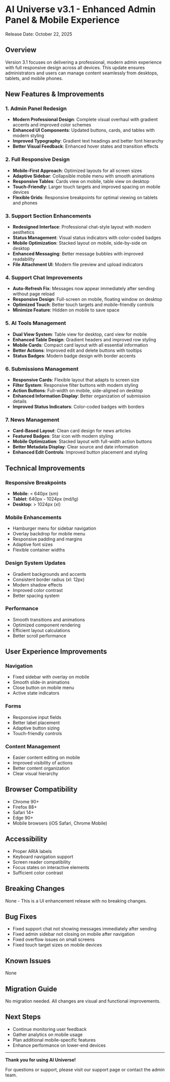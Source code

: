 # AI Universe v3.1 - Enhanced Admin Panel & Mobile Experience

Release Date: October 22, 2025

## Overview
Version 3.1 focuses on delivering a professional, modern admin experience with full responsive design across all devices. This update ensures administrators and users can manage content seamlessly from desktops, tablets, and mobile phones.

## New Features & Improvements

### 1. Admin Panel Redesign
- **Modern Professional Design**: Complete visual overhaul with gradient accents and improved color schemes
- **Enhanced UI Components**: Updated buttons, cards, and tables with modern styling
- **Improved Typography**: Gradient text headings and better font hierarchy
- **Better Visual Feedback**: Enhanced hover states and transition effects

### 2. Full Responsive Design
- **Mobile-First Approach**: Optimized layouts for all screen sizes
- **Adaptive Sidebar**: Collapsible mobile menu with smooth animations
- **Responsive Tables**: Cards view on mobile, table view on desktop
- **Touch-Friendly**: Larger touch targets and improved spacing on mobile devices
- **Flexible Grids**: Responsive breakpoints for optimal viewing on tablets and phones

### 3. Support Section Enhancements
- **Redesigned Interface**: Professional chat-style layout with modern aesthetics
- **Status Management**: Visual status indicators with color-coded badges
- **Mobile Optimization**: Stacked layout on mobile, side-by-side on desktop
- **Enhanced Messaging**: Better message bubbles with improved readability
- **File Attachment UI**: Modern file preview and upload indicators

### 4. Support Chat Improvements
- **Auto-Refresh Fix**: Messages now appear immediately after sending without page reload
- **Responsive Design**: Full-screen on mobile, floating window on desktop
- **Optimized Touch**: Better touch targets and mobile-friendly controls
- **Minimize Feature**: Hidden on mobile to save space

### 5. AI Tools Management
- **Dual View System**: Table view for desktop, card view for mobile
- **Enhanced Table Design**: Gradient headers and improved row styling
- **Mobile Cards**: Compact card layout with all essential information
- **Better Actions**: Improved edit and delete buttons with tooltips
- **Status Badges**: Modern badge design with border accents

### 6. Submissions Management
- **Responsive Cards**: Flexible layout that adapts to screen size
- **Filter System**: Responsive filter buttons with modern styling
- **Action Buttons**: Full-width on mobile, side-aligned on desktop
- **Enhanced Information Display**: Better organization of submission details
- **Improved Status Indicators**: Color-coded badges with borders

### 7. News Management
- **Card-Based Layout**: Clean card design for news articles
- **Featured Badges**: Star icon with modern styling
- **Mobile Optimization**: Stacked layout with full-width action buttons
- **Better Metadata Display**: Clear source and date information
- **Enhanced Edit Controls**: Improved button placement and styling

## Technical Improvements

### Responsive Breakpoints
- **Mobile**: < 640px (sm)
- **Tablet**: 640px - 1024px (md/lg)
- **Desktop**: > 1024px (xl)

### Mobile Enhancements
- Hamburger menu for sidebar navigation
- Overlay backdrop for mobile menu
- Responsive padding and margins
- Adaptive font sizes
- Flexible container widths

### Design System Updates
- Gradient backgrounds and accents
- Consistent border radius (xl: 12px)
- Modern shadow effects
- Improved color contrast
- Better spacing system

### Performance
- Smooth transitions and animations
- Optimized component rendering
- Efficient layout calculations
- Better scroll performance

## User Experience Improvements

### Navigation
- Fixed sidebar with overlay on mobile
- Smooth slide-in animations
- Close button on mobile menu
- Active state indicators

### Forms
- Responsive input fields
- Better label placement
- Adaptive button sizing
- Touch-friendly controls

### Content Management
- Easier content editing on mobile
- Improved visibility of actions
- Better content organization
- Clear visual hierarchy

## Browser Compatibility
- Chrome 90+
- Firefox 88+
- Safari 14+
- Edge 90+
- Mobile browsers (iOS Safari, Chrome Mobile)

## Accessibility
- Proper ARIA labels
- Keyboard navigation support
- Screen reader compatibility
- Focus states on interactive elements
- Sufficient color contrast

## Breaking Changes
None - This is a UI enhancement release with no breaking changes.

## Bug Fixes
- Fixed support chat not showing messages immediately after sending
- Fixed admin sidebar not closing on mobile after navigation
- Fixed overflow issues on small screens
- Fixed touch target sizes on mobile devices

## Known Issues
None

## Migration Guide
No migration needed. All changes are visual and functional improvements.

## Next Steps
- Continue monitoring user feedback
- Gather analytics on mobile usage
- Plan additional mobile-specific features
- Enhance performance on lower-end devices

---

**Thank you for using AI Universe!**

For questions or support, please visit our support page or contact the admin team.
